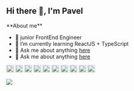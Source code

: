 <h2 >Hi there 👋, I'm Pavel</h2>
**About me**

- 💼 junior FrontEnd Engineer
- 🌱 I’m currently learning ReactJS + TypeScript
- 💬 Ask me about anything [here](https://github.com/Vendr1k/Vendr1k/issues)
- 💬 Ask me about anything [here](https://t.me/@Vendr1K)

<code><img height="20" alt="html5" src="https://cdn.simpleicons.org/html5"></code>
<code><img height="20" alt="css3" src="https://cdn.simpleicons.org/css3"></code>
<code><img height="20" alt="javascript" src="https://cdn.simpleicons.org/javascript/#F7DF1E"></code>
<code><img height="20" alt="webpack" src="https://cdn.simpleicons.org/webpack"></code>
<code><img height="20" alt="git" src="https://cdn.simpleicons.org/git"></code>
<code><img height="20" alt="ReactJS" src="https://cdn.simpleicons.org/react/#61DAFB"></code>
<code><img height="20" alt="typescript" src="https://cdn.simpleicons.org/typescript"></code>
<code><img height="20" alt="reactrouter" src="https://cdn.simpleicons.org/reactrouter"></code>
<code><img height="20" alt="redux" src="https://cdn.simpleicons.org/redux"></code>
<code><img height="20" alt="nextdotjs" src="https://cdn.simpleicons.org/nextdotjs/3178C6"></code>


<a href="https://github.com/Vendr1k/github-readme-stats"><img align="center" src="https://github-readme-stats.vercel.app/api/top-langs/?username=Vendr1k&layout=compact&theme=buefy&hide_border=true" /></a>
<!--
**Vendr1K/Vendr1K** is a ✨ _special_ ✨ repository because its `README.md` (this file) appears on your GitHub profile.

Here are some ideas to get you started:

- 🔭 I’m currently working on ...
- 🌱 I’m currently learning ...
- 👯 I’m looking to collaborate on ...
- 🤔 I’m looking for help with ...
- 💬 Ask me about ...
- 📫 How to reach me: ...
- 😄 Pronouns: ...
- ⚡ Fun fact: ...
-->
